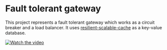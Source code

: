 # Fault tolerant gateway

This project represents a fault tolerant gateway which works as a circuit breaker and a load balancer. It uses [resilient-scalable-cache](https://github.com/iondodon/resilient-scalable-cache) as a key-value database.

[![Watch the video](https://img.youtube.com/vi/Rmgy0CgyuOo/maxresdefault.jpg)](https://youtu.be/Rmgy0CgyuOo)


